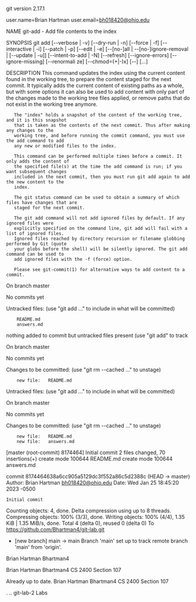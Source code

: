 git version 2.17.1

user.name=Brian Hartman
user.email=bh018420@ohio.edu

NAME
       git-add - Add file contents to the index

SYNOPSIS
       git add [--verbose | -v] [--dry-run | -n] [--force | -f] [--interactive | -i] [--patch | -p]
                 [--edit | -e] [--[no-]all | --[no-]ignore-removal | [--update | -u]]
                 [--intent-to-add | -N] [--refresh] [--ignore-errors] [--ignore-missing] [--renormali
ze]
                 [--chmod=(+|-)x] [--] [<pathspec>...]

DESCRIPTION
       This command updates the index using the current content found in the working tree, to
       prepare the content staged for the next commit. It typically adds the current content of
       existing paths as a whole, but with some options it can also be used to add content with
       only part of the changes made to the working tree files applied, or remove paths that do
       not exist in the working tree anymore.

       The "index" holds a snapshot of the content of the working tree, and it is this snapshot
       that is taken as the contents of the next commit. Thus after making any changes to the
       working tree, and before running the commit command, you must use the add command to add
       any new or modified files to the index.

       This command can be performed multiple times before a commit. It only adds the content of
       the specified file(s) at the time the add command is run; if you want subsequent changes
       included in the next commit, then you must run git add again to add the new content to the
       index.

       The git status command can be used to obtain a summary of which files have changes that are
       staged for the next commit.

       The git add command will not add ignored files by default. If any ignored files were
       explicitly specified on the command line, git add will fail with a list of ignored files.
       Ignored files reached by directory recursion or filename globbing performed by Git (quote
       your globs before the shell) will be silently ignored. The git add command can be used to
       add ignored files with the -f (force) option.

       Please see git-commit(1) for alternative ways to add content to a commit.

On branch master

No commits yet

Untracked files:
  (use "git add <file>..." to include in what will be committed)

        README.md
        answers.md

nothing added to commit but untracked files present (use "git add" to track

On branch master

No commits yet

Changes to be committed:
  (use "git rm --cached <file>..." to unstage)

        new file:   README.md

Untracked files:
  (use "git add <file>..." to include in what will be committed)

On branch master

No commits yet

Changes to be committed:
  (use "git rm --cached <file>..." to unstage)

        new file:   README.md
        new file:   answers.md

[master (root-commit) 8174464] Initial commit
 2 files changed, 70 insertions(+)
 create mode 100644 README.md
 create mode 100644 answers.md

commit 8174464638a6cc905a5129dc3f552a86c5d2388c (HEAD -> master)
Author: Brian Hartman <bh018420@ohio.edu>
Date:   Wed Jan 25 18:45:20 2023 -0500

    Initial commit

Counting objects: 4, done.
Delta compression using up to 8 threads.
Compressing objects: 100% (3/3), done.
Writing objects: 100% (4/4), 1.35 KiB | 1.35 MiB/s, done.
Total 4 (delta 0), reused 0 (delta 0)
To https://github.com/Bhartman4/git-lab.git
 * [new branch]      main -> main
Branch 'main' set up to track remote branch 'main' from 'origin'.

Brian Hartman
Bhartman4

Brian Hartman
Bhartman4
CS 2400
Section 107

Already up to date.
Brian Hartman
Bhartman4
CS 2400
Section 107

.  ..  git-lab-2  Labs